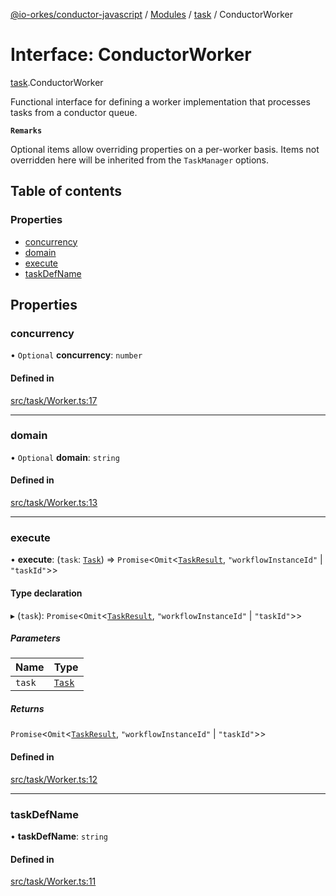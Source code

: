[@io-orkes/conductor-javascript](../README.md) / [Modules](../modules.md) / [task](../modules/task.md) / ConductorWorker

# Interface: ConductorWorker

[task](../modules/task.md).ConductorWorker

Functional interface for defining a worker implementation that processes tasks from a conductor queue.

**`Remarks`**

Optional items allow overriding properties on a per-worker basis. Items not overridden
here will be inherited from the `TaskManager` options.

## Table of contents

### Properties

- [concurrency](task.ConductorWorker.md#concurrency)
- [domain](task.ConductorWorker.md#domain)
- [execute](task.ConductorWorker.md#execute)
- [taskDefName](task.ConductorWorker.md#taskdefname)

## Properties

### concurrency

• `Optional` **concurrency**: `number`

#### Defined in

[src/task/Worker.ts:17](https://github.com/conductor-sdk/conductor-javascript/blob/dbd8275/src/task/Worker.ts#L17)

___

### domain

• `Optional` **domain**: `string`

#### Defined in

[src/task/Worker.ts:13](https://github.com/conductor-sdk/conductor-javascript/blob/dbd8275/src/task/Worker.ts#L13)

___

### execute

• **execute**: (`task`: [`Task`](../modules/common.md#task)) => `Promise`<`Omit`<[`TaskResult`](../modules/common.md#taskresult), ``"workflowInstanceId"`` \| ``"taskId"``\>\>

#### Type declaration

▸ (`task`): `Promise`<`Omit`<[`TaskResult`](../modules/common.md#taskresult), ``"workflowInstanceId"`` \| ``"taskId"``\>\>

##### Parameters

| Name | Type |
| :------ | :------ |
| `task` | [`Task`](../modules/common.md#task) |

##### Returns

`Promise`<`Omit`<[`TaskResult`](../modules/common.md#taskresult), ``"workflowInstanceId"`` \| ``"taskId"``\>\>

#### Defined in

[src/task/Worker.ts:12](https://github.com/conductor-sdk/conductor-javascript/blob/dbd8275/src/task/Worker.ts#L12)

___

### taskDefName

• **taskDefName**: `string`

#### Defined in

[src/task/Worker.ts:11](https://github.com/conductor-sdk/conductor-javascript/blob/dbd8275/src/task/Worker.ts#L11)
